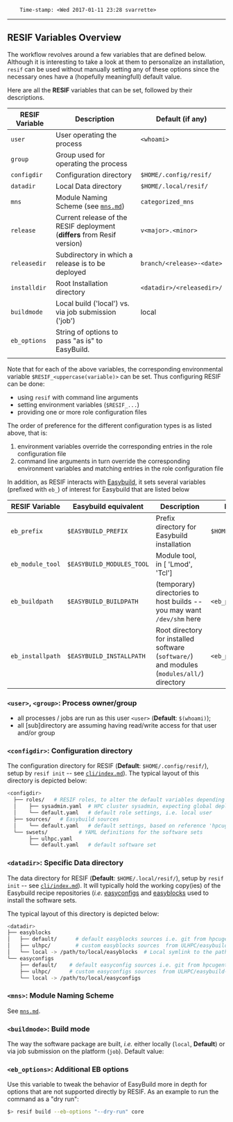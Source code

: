 
        Time-stamp: <Wed 2017-01-11 23:28 svarrette>

--------------------------
## RESIF Variables Overview

The workflow revolves around a few variables that are defined below.
Although it is interesting to take a look at them to personalize an installation, `resif` can be used without manually setting any of these options since the necessary ones have a (hopefully meaningfull) default value.

Here are all the __RESIF__ variables that can be set, followed by their descriptions.

| RESIF Variable | Description                                                              | Default (if any)          |
|----------------|--------------------------------------------------------------------------|---------------------------|
| `user`         | User operating the process                                               | `<whoami>`                |
| `group`        | Group used for operating the process                                     |                           |
| `configdir`    | Configuration directory                                                  | `$HOME/.config/resif/`    |
| `datadir`      | Local Data directory                                                     | `$HOME/.local/resif/`     |
| `mns`          | Module Naming Scheme (see [`mns.md`](mns.md))                            | `categorized_mns`         |
| `release`      | Current release of the RESIF deployment (__differs__ from Resif version) | `v<major>.<minor>`        |
| `releasedir`   | Subdirectory in which a release is to be deployed                        | `branch/<release>-<date>` |
| `installdir`   | Root Installation directory                                              | `<datadir>/<releasedir>/` |
| `buildmode`    | Local build ('local') vs. via job submission  ('job')                    | local                     |
| `eb_options`   | String of options to pass "as is" to EasyBuild.                          |                           |
|                |                                                                          |                           |

Note that for each of the above variables, the corresponding environmental variable `$RESIF_<uppercase(variable)>` can be set.
Thus configuring RESIF can be done:

* using `resif` with command line arguments
* setting environment variables (`$RESIF_...`)
* providing one or more role configuration files

The order of preference for the different configuration types is as listed above, that is:

1. environment variables override the corresponding entries in the role configuration file
2. command line arguments in turn override the corresponding environment variables and matching entries in the role configuration file

In addition, as RESIF interacts with [Easybuild](https://hpcugent.github.io/easybuild), it sets several variables (prefixed with `eb_`) of interest for Easybuild that are listed below

| RESIF Variable   | Easybuild equivalent      | Description                                                                                | Default (if any)         |
|------------------|---------------------------|--------------------------------------------------------------------------------------------|--------------------------|
| `eb_prefix`      | `$EASYBUILD_PREFIX`       | Prefix directory for Easybuild installation                                                | `$HOME/.local/easybuild` |
| `eb_module_tool` | `$EASYBUILD_MODULES_TOOL` | Module tool, in [ 'Lmod', 'Tcl']                                                           |                          |
| `eb_buildpath`   | `$EASYBUILD_BUILDPATH`    | (temporary) directories to host builds -- you may want `/dev/shm` here                     | `<eb_prefix>/build`      |
| `eb_installpath` | `$EASYBUILD_INSTALLPATH`  | Root directory for installed software (`software/`) and modules (`modules/all/`) directory | `<eb_prefix>`            |


### `<user>`, `<group>`: Process owner/group

* all processes / jobs are run as this user `<user>` (__Default__: `$(whoami)`);
* all [sub]directory are assuming having read/write access for that user and/or group

### `<configdir>`: Configuration directory

The configuration directory for RESIF (__Default__: `$HOME/.config/resif/`), setup by `resif init` -- see [`cli/index.md`](cli/index.md)).
The typical layout of this directory is depicted below:

```bash
<configdir>
  ├── roles/   # RESIF roles, to alter the default variables depending on the deployment context
  │    ├── sysadmin.yaml  # HPC cluster sysadmin, expecting global deployment
  │    └── default.yaml   # default role settings, i.e. local user
  ├── sources/   # Easybuild sources
  │    └── default.yaml   # default settings, based on reference 'hpcugent' Github repositories
  └── swsets/          # YAML definitions for the software sets
       ├── ulhpc.yaml
       └── default.yaml   # default software set
```

### `<datadir>`: Specific Data directory

The data directory for RESIF (__Default__: `$HOME/.local/resif/`), setup by `resif init` -- see [`cli/index.md`](cli/index.md)).
It will typically hold the working copy(ies) of the Easybuild recipe repositories (_i.e._ [easyconfigs](https://github.com/hpcugent/easybuild-easyconfigs) and [easyblocks](https://github.com/hpcugent/easybuild-easyblocks) used to install the software sets.

The typical layout of this directory is depicted below:

```bash
<datadir>
├── easyblocks
│   ├── default/      # default easyblocks sources i.e. git from hpcugent/easybuild-easyblocks
│   ├── ulhpc/        # custom easyblocks sources  from ULHPC/easybuild-easyblocks fork
│   └── local -> /path/to/local/easyblocks  # Local symlink to the path
└── easyconfigs
    ├── default/    # default easyconfig sources i.e. git from hpcugent/easybuild-easyconfigs
    ├── ulhpc/      # custom easyconfigs sources  from ULHPC/easybuild-easyconfigs fork
    └── local -> /path/to/local/easyconfigs
```

###  `<mns>`: Module Naming Scheme

See [`mns.md`](mns.md).


### `<buildmode>`: Build mode

The way the software package are built, _i.e._ either locally (`local`, __Default__) or via job submission on the platform (`job`). Default value:



### `<eb_options>`: Additional EB options

Use this variable to tweak the behavior of EasyBuild more in depth for options that are not supported directly by RESIF.
As an example to run the command as a "dry run":

~~~bash
$> resif build --eb-options "--dry-run" core
~~~
